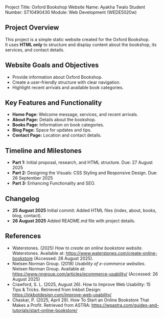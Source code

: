 Project Title: Oxford Bookshop Website
Name: Ayakha Twalo
Student Number: ST10490430
Module: Web Development (WEDE5020w)

## Project Overview
This project is a simple static website created for the Oxford Bookshop.  
It uses **HTML only** to structure and display content about the bookshop, its services, and contact details.  

## Website Goals and Objectives
- Provide information about Oxford Bookshop.  
- Create a user-friendly structure with clear navigation.  
- Highlight recent arrivals and available book categories.  

## Key Features and Functionality
- **Home Page:** Welcome message, services, and recent arrivals.  
- **About Page:** Details about the bookshop.  
- **Books Page:** Information on book categories.  
- **Blog Page:** Space for updates and tips.  
- **Contact Page:** Location and contact details.  

## Timeline and Milestones
- **Part 1:** Initial proposal, research, and HTML structure.  Due: 27 August 2025
- **Part 2:** Designing the Visuals: CSS Styling and Responsive Design. Due: 26 September 2025
- **Part 3:** Enhancing Functionality and SEO. 

## Changelog
- **25 August 2025** Initial commit: Added HTML files (index, about, books, blog, contact).  
- **26 August 2025** Added README.md file with project details.

## References 
- Waterstones. (2025) *How to create an online bookstore website*. Waterstones. Available at: https://www.waterstones.com/create-online-bookstore (Accessed: 26 August 2025).
- Nielsen Norman Group. (2018) *Usability of e-commerce websites*. Nielsen Norman Group. Available at: https://www.nngroup.com/articles/ecommerce-usability/ (Accessed: 26 August 2025)
- Crawford, S. L. (2025, August 26). How to Improve Web Usability: 15 Tips & Tricks. Retrieved from Inkbot Design: https://inkbotdesign.com/improve-web-usability/
- Chaskar, P. (2025, April 29). How To Start an Online Bookstore That Makes a Profit. Retrieved from ASTRA: https://wpastra.com/guides-and-tutorials/start-online-bookstore/
